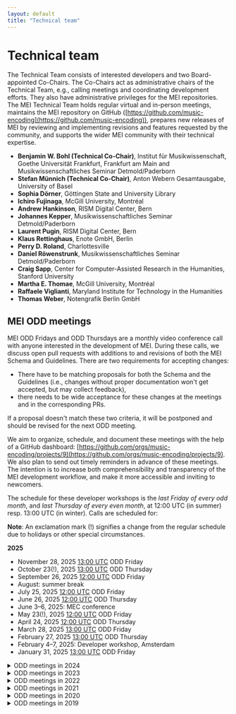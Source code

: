 ```yaml
---
layout: default
title: "Technical team"
---
```

# Technical team

The Technical Team consists of interested developers and two Board-appointed Co-Chairs. The Co-Chairs act as administrative chairs of the Technical Team, e.g., calling meetings and coordinating development efforts. They also have administrative privileges for the MEI repositories. The MEI Technical Team holds regular virtual and in-person meetings, maintains the MEI repository on GitHub ([https://github.com/music-encoding](https://github.com/music-encoding)), prepares new releases of MEI by reviewing and implementing revisions and features requested by the community, and supports the wider MEI community with their technical expertise.

* **Benjamin W. Bohl (Technical Co-Chair)**, Institut für Musikwissenschaft, Goethe Universität Frankfurt, Frankfurt am Main and Musikwissenschaftliches Seminar Detmold/Paderborn
* **Stefan Münnich (Technical Co-Chair)**, Anton Webern Gesamtausgabe, University of Basel
* **Sophia Dörner**, Göttingen State and University Library
* **Ichiro Fujinaga**, McGill University, Montréal
* **Andrew Hankinson**, RISM Digital Center, Bern
* **Johannes Kepper**, Musikwissenschaftliches Seminar Detmold/Paderborn
* **Laurent Pugin**, RISM Digital Center, Bern
* **Klaus Rettinghaus**, Enote GmbH, Berlin
* **Perry D. Roland**, Charlottesville
* **Daniel Röwenstrunk**, Musikwissenschaftliches Seminar Detmold/Paderborn
* **Craig Sapp**, Center for Computer-Assisted Research in the Humanities, Stanford University
* **Martha E. Thomae**, McGill University, Montréal
* **Raffaele Viglianti**, Maryland Institute for Technology in the Humanities
* **Thomas Weber**, Notengrafik Berlin GmbH


## MEI ODD meetings

MEI ODD Fridays and ODD Thursdays are a monthly video conference call with anyone interested in the development of MEI. During these calls, we discuss open pull requests with additions to and revisions of both the MEI Schema and Guidelines. There are two requirements for accepting changes:

* There have to be matching proposals for both the Schema and the Guidelines (i.e., changes without proper documentation won't get accepted, but may collect feedback),
* there needs to be wide acceptance for these changes at the meetings and in the corresponding PRs.

If a proposal doesn't match these two criteria, it will be postponed and should be revised for the next ODD meeting.

We aim to organize, schedule, and document these meetings with the help of a GitHub dashboard: [https://github.com/orgs/music-encoding/projects/9](https://github.com/orgs/music-encoding/projects/9). We also plan to send out timely reminders in advance of these meetings. The intention is to increase both comprehensibility and transparency of the MEI development workflow, and make it more accessible and inviting to newcomers.

The schedule for these developer workshops is the _last Friday of every odd month_, and _last Thursday of every even month_, at 12:00 UTC (in summer) resp. 13:00 UTC (in winter). Calls are scheduled for:

**Note**: An exclamation mark (!) signifies a change from the regular schedule due to holidays or other special circumstances.

**2025**

* November 28, 2025 [13:00 UTC](https://www.timeanddate.com/worldclock/converter.html?iso=20251128T130000&p1=1440&p2=994&p3=43) ODD Friday
* October 23(!), 2025 [13:00 UTC](https://www.timeanddate.com/worldclock/converter.html?iso=20251030T130000&p1=1440&p2=994&p3=43) ODD Thursday
* September 26, 2025 [12:00 UTC](https://www.timeanddate.com/worldclock/converter.html?iso=20250926T120000&p1=1440&p2=994&p3=43) ODD Friday
* August: summer break
* July 25, 2025 [12:00 UTC](https://www.timeanddate.com/worldclock/converter.html?iso=20250725T120000&p1=1440&p2=994&p3=43) ODD Friday
* June 26, 2025 [12:00 UTC](https://www.timeanddate.com/worldclock/converter.html?iso=20250626T120000&p1=1440&p2=994&p3=43) ODD Thursday
* June 3–6, 2025: MEC conference
* May 23(!), 2025 [12:00 UTC](https://www.timeanddate.com/worldclock/converter.html?iso=20250523T120000&p1=1440&p2=994&p3=43) ODD Friday
* April 24, 2025 [12:00 UTC](https://www.timeanddate.com/worldclock/converter.html?iso=20250424T120000&p1=1440&p2=994&p3=43) ODD Thursday
* March 28, 2025 [13:00 UTC](https://www.timeanddate.com/worldclock/converter.html?iso=20250328T130000&p1=1440&p2=994&p3=43) ODD Friday
* February 27, 2025 [13:00 UTC](https://www.timeanddate.com/worldclock/converter.html?iso=20250227T130000&p1=1440&p2=994&p3=43) ODD Thursday
* February 4–7, 2025: Developer workshop, Amsterdam
* January 31, 2025 [13:00 UTC](https://www.timeanddate.com/worldclock/converter.html?iso=20250131T130000&p1=1440&p2=994&p3=43) ODD Friday

<details>
  <summary>ODD meetings in 2024</summary>
* November 29, 2024 <a href="https://www.timeanddate.com/worldclock/converter.html?iso=20241129T130000&p1=1440&p2=994&p3=43">13:00 UTC</a> ODD Friday <br/>
* November 7, 2024 <a href="https://www.timeanddate.com/worldclock/converter.html?iso=20241107T130000&p1=1440&p2=994&p3=43">13:00 UTC</a> ODD Thursday <br/>
* September 27, 2024 <a href="https://www.timeanddate.com/worldclock/converter.html?iso=20240927T120000&p1=1440&p2=994&p3=43">12:00 UTC</a> ODD Friday <br/>
* August: summer break
* July 26, 2024 <a href="https://www.timeanddate.com/worldclock/converter.html?iso=20240726T120000&p1=1440&p2=994&p3=43">12:00 UTC</a> ODD Friday <br/>
* June 27, 2024 <a href="https://www.timeanddate.com/worldclock/converter.html?iso=20240627T120000&p1=1440&p2=994&p3=43">12:00 UTC</a> ODD Thursday <br/>
* May 31, 2024 <a href="https://www.timeanddate.com/worldclock/converter.html?iso=20240531T150000&p1=1440&p2=994&p3=43">15:00 UTC</a> ODD Friday <br/>
* May 20–23, 2024: MEC conference
* April 25, 2024 <a href="https://www.timeanddate.com/worldclock/converter.html?iso=20240425T150000&p1=1440&p2=994&p3=43">15:00 UTC</a> ODD Thursday <br/>
* March 22, 2024 <a href="https://www.timeanddate.com/worldclock/converter.html?iso=20240322T160000&p1=1440&p2=994&p3=43">16:00 UTC</a> ODD Friday <br/>
* March 6, 2024 <a href="https://www.timeanddate.com/worldclock/converter.html?iso=20240306T150000&p1=1440&p2=994&p3=43">15:00 UTC</a> ODD Thursday (= Wednesday) <br/> 
* January 26, 2024 <a href="https://www.timeanddate.com/worldclock/converter.html?iso=20240126T160000&p1=1440&p2=994&p3=43">16:00 UTC</a> ODD Friday <br/>
* January 18–20, 2024: Developer workshop, Vienna
</details>

<details>
  <summary>ODD meetings in 2023</summary>

* November 24, 2023 <a href="https://www.timeanddate.com/worldclock/converter.html?iso=20231124T150000&p1=1440">4pm UTC</a> ODD Friday <br/>
* October 26, 2023 <a href="https://www.timeanddate.com/worldclock/converter.html?iso=20231026T150000&p1=1440">3pm UTC</a> ODD Thursday <br/>
* September 28, 2023 <a href="https://www.timeanddate.com/worldclock/converter.html?iso=20230929T150000&p1=1440">2pm UTC</a> ODD Friday <br/>
* September 4–8, 2023: TEI/MEC conference <br/>
* August: summer break <br/>
* July 28, 2023 <a href="https://www.timeanddate.com/worldclock/converter.html?iso=20230728T150000&p1=1440">3pm UTC</a> ODD Friday <br/>
* June 29, 2023 <a href="https://www.timeanddate.com/worldclock/converter.html?iso=20230629T150000&p1=1440">3pm UTC</a> ODD Thursday <br/>
* May 26, 2023 <a href="https://www.timeanddate.com/worldclock/converter.html?iso=20230526T150000&p1=1440">3pm UTC</a> ODD Friday <br/>
* April 27, 2023 <a href="https://www.timeanddate.com/worldclock/converter.html?iso=20230427T150000&p1=1440">3pm UTC</a> ODD Thursday <br/>
* March 31, 2023 <a href="https://www.timeanddate.com/worldclock/converter.html?iso=20230331T150000&p1=1440">3pm UTC</a> ODD Friday <br/>
* February 23, 2023 <a href="https://www.timeanddate.com/worldclock/converter.html?iso=20230223T160000&p1=1440">4pm UTC</a> ODD Thursday <br/>
* January 27, 2023 <a href="https://www.timeanddate.com/worldclock/converter.html?iso=20230127T160000&p1=1440">4pm UTC</a> ODD Friday <br/>
</details>

<details>
  <summary>ODD meetings in 2022</summary>

* November 25, 2022, <a href="https://www.timeanddate.com/worldclock/converter.html?iso=20221125T140000&p1=1440">2pm UTC</a> ODD Friday <br/>
* October 27, 2022, <a href="https://www.timeanddate.com/worldclock/converter.html?iso=20221027T130000&p1=1440">1pm UTC</a> ODD Thursday <br/>
* September 23, 2022, <a href="https://www.timeanddate.com/worldclock/converter.html?iso=20220923T130000&p1=1440">1pm UTC</a> ODD Friday <br/>
* August: Summer break <br/>
* July 29, 2022, <a href="https://www.timeanddate.com/worldclock/converter.html?iso=20220729T130000&p1=1440">1pm UTC</a> ODD Friday <br/>
* June 30, 2022, <a href="https://www.timeanddate.com/worldclock/converter.html?iso=20220630T130000&p1=1440">1pm UTC</a> ODD Thursday <br/>
* May 27, 2022, <a href="https://www.timeanddate.com/worldclock/converter.html?iso=20220527T130000&p1=1440">1pm UTC</a> ODD Friday <br/>
* April 28, 2022, <a href="https://www.timeanddate.com/worldclock/converter.html?iso=20220428T130000&p1=1440">1pm UTC</a> ODD Thursday <br/>
* March 25, 2022, <a href="https://www.timeanddate.com/worldclock/converter.html?iso=20220325T140000&p1=1440">2pm UTC</a> ODD Friday <br/>
* February 24, 2022, <a href="https://www.timeanddate.com/worldclock/converter.html?iso=20220224T140000&p1=1440">2pm UTC</a> ODD Thursday <br/>
* January 28, 2022, <a href="https://www.timeanddate.com/worldclock/converter.html?iso=20220128T140000&p1=1440">2pm UTC</a> ODD Friday <br/>
</details>

<details>
  <summary>ODD meetings in 2021</summary>

  * November 26, 2021, <a href="https://www.timeanddate.com/worldclock/converter.html?iso=20211126T150000&p1=1440">3pm UTC</a> ODD Friday <br/>
  * October 28, 2021, <a href="https://www.timeanddate.com/worldclock/converter.html?iso=20211028T140000&p1=1440">2pm UTC</a> ODD Thursday <br/>
  * September 24, 2021, <a href="https://www.timeanddate.com/worldclock/converter.html?iso=20210924T130000&p1=1440">1pm UTC</a> ODD Friday <br/>
  * July (to be announced: during MEC, 19-22 July), ODD Friday <br/>
  * June 24, 2021, <a href="https://www.timeanddate.com/worldclock/converter.html?iso=20210624T130000&p1=1440">1pm UTC</a> ODD Thursday <br/>
  * May 28, 2021, <a href="https://www.timeanddate.com/worldclock/converter.html?iso=20210528T130000&p1=1440">1pm UTC</a> ODD Friday <br/>
  * April 29, 2021, <a href="https://www.timeanddate.com/worldclock/converter.html?iso=20210429T130000&p1=1440">1pm UTC</a> ODD Thursday <br/>
  * March 26, 2021, <a href="https://www.timeanddate.com/worldclock/converter.html?iso=20210326T130000&p1=1440">1pm UTC</a> ODD Friday <br/>
  * February 25, 2021, <a href="https://www.timeanddate.com/worldclock/converter.html?iso=20210225T130000&p1=1440">1pm UTC</a> ODD Thursday <br/>
  * January 29, 2021, <a href="https://www.timeanddate.com/worldclock/converter.html?iso=20210129T130000&p1=1440">1pm UTC</a> ODD Friday <br/>
</details>

<details>
  <summary>ODD meetings in 2020</summary>

  * November 27, 2020, 1pm UTC ODD Friday <br/>
  * October 29, 2020, 1pm UTC ODD Thursday <br/>
  * September 25, 2020, 1pm UTC ODD Friday <br/>
  * August 27, 2020, 1pm UTC ODD Thursday <br/>
  * July 31, 2020, 1pm UTC ODD Friday <br/>
  * June 25, 2020, 1pm UTC ODD Thursday <br/>
  * May 25, 2020: during MEC Boston <br/>
  * March 27, 2020, 1pm UTC <br/>
  * January 31, 2020, 1pm UTC <br/>
</details>

<details>
  <summary>ODD meetings in 2019</summary>

  * November 29, 2019, 1pm UTC
</details>
